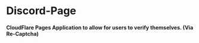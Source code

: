 # Discord-Page

#### CloudFlare Pages Application to allow for users to verify themselves. (Via Re-Captcha)
